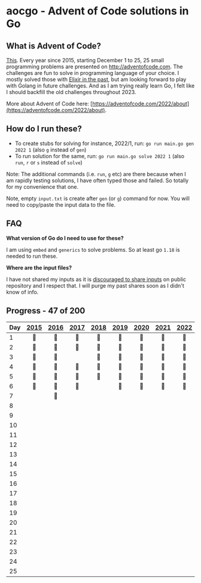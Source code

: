 # aocgo - Advent of Code solutions in Go

## What is Advent of Code?

[This](https://adventofcode.com). Every year since 2015, starting December 1 to 25, 25 small programming problems are presented on http://adventofcode.com. The challenges are fun to solve in programming language of your choice. I mostly solved those with [Elixir in the past](https://github.com/code-shoily/advent_of_code), but am looking forward to play with Golang in future challenges. And as I am trying really learn Go, I felt like I should backfill the old challenges throughout 2023. 

More about Advent of Code here: [https://adventofcode.com/2022/about](https://adventofcode.com/2022/about).

## How do I run these?
* To create stubs for solving for instance, 2022/1, run: `go run main.go gen 2022 1` (also `g` instead of `gen`)
* To run solution for the same, run: `go run main.go solve 2022 1` (also `run`, `r` or `s` instead of `solve`)

Note: The additional commands (i.e. `run`, `g` etc) are there because when I am rapidly testing solutions, I have often typed those and failed. So totally for my convenience that one.

Note, empty `input.txt` is create after `gen` (or `g`) command for now. You will need to copy/paste the input data to the file.

## FAQ

**What version of Go do I need to use for these?**

I am using `embed` and `generics` to solve problems. So at least go `1.18` is needed to run these. 

**Where are the input files?**

I have not shared my inputs as it is [discouraged to share inputs](https://www.reddit.com/r/adventofcode/comments/k99rod/sharing_input_data_were_we_requested_not_to/) on public repository and I respect that. I will purge my past shares soon as I didn't know of info. 

## Progress - 47 of 200

| Day | [2015](year15) | [2016](year16) | [2017](year17) | [2018](year18) | [2019](year19) | [2020](year20) | [2021](year21) | [2022](year22) |
|---|:-:|:-:|:-:|:-:|:-:|:-:|:-:|:-:|
|1| :1st_place_medal: | :1st_place_medal: | :1st_place_medal: | :1st_place_medal: | :1st_place_medal:| :1st_place_medal: | :1st_place_medal: | :1st_place_medal: |
|2| :1st_place_medal: | :1st_place_medal: | :1st_place_medal: | :1st_place_medal: | :1st_place_medal: | :1st_place_medal: | :1st_place_medal: | :1st_place_medal: |
|3| :1st_place_medal: | :1st_place_medal: | | :1st_place_medal: | :1st_place_medal: | :1st_place_medal: | :1st_place_medal: | :1st_place_medal: |
|4| :1st_place_medal: | :1st_place_medal: | :1st_place_medal: | :1st_place_medal: | :1st_place_medal: | :1st_place_medal: | :1st_place_medal: | :1st_place_medal: |
|5| :1st_place_medal: | :1st_place_medal: | :1st_place_medal: | :1st_place_medal: | :1st_place_medal: | :1st_place_medal: | :1st_place_medal: | :1st_place_medal: |
|6| :1st_place_medal: | :1st_place_medal: | :1st_place_medal: | | :1st_place_medal: | :1st_place_medal: | :1st_place_medal: | :1st_place_medal: |
|7| | :1st_place_medal: | | | | | | |
|8| | | | | | | | |
|9| | | | | | | | |
|10| | | | | | | | |
|11| | | | | | | | |
|12| | | | | | | | |
|13| | | | | | | | |
|14| | | | | | | | |
|15| | | | | | | | |
|16| | | | | | | | |
|17| | | | | | | | |
|18| | | | | | | | |
|19| | | | | | | | |
|20| | | | | | | | |
|21| | | | | | | | |
|22| | | | | | | | |
|23| | | | | | | | |
|24| | | | | | | | |
|25| | | | | | | | |
